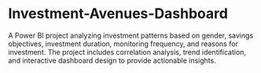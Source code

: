 # Investment-Avenues-Dashboard
A Power BI project analyzing investment patterns based on gender, savings objectives, investment duration, monitoring frequency, and reasons for investment. The project includes correlation analysis, trend identification, and interactive dashboard design to provide actionable insights.
